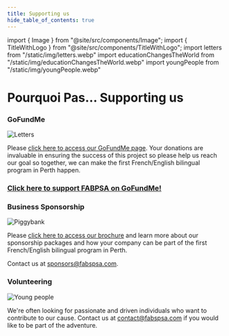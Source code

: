 ```yaml
---
title: Supporting us
hide_table_of_contents: true
---
```


import { Image } from "@site/src/components/Image";
import { TitleWithLogo } from "@site/src/components/TitleWithLogo";
import letters from "/static/img/letters.webp"
import educationChangesTheWorld from "/static/img/educationChangesTheWorld.webp"
import youngPeople from "/static/img/youngPeople.webp"

<TitleWithLogo>

# Pourquoi Pas… Supporting us

</TitleWithLogo>

### GoFundMe

<Image src={letters} alt="Letters" width={350} height={263} />

Please [click here to access our GoFundMe page](https://gofund.me/a3d8bd18). Your donations are invaluable in ensuring the success of this project so please help us reach our goal so together, we can make the first French/English bilingual program in Perth happen.

<div style={{ maxWidth: "700px", margin: "32px auto" }} className="frame textCenter">

### [Click here to support FABPSA on GoFundMe!](https://gofund.me/a3d8bd18)

</div>

### Business Sponsorship

<Image src={educationChangesTheWorld} alt="Piggybank" width={232} height={160} />

Please [click here to access our brochure](/supporting-us/brochure) and learn more about our sponsorship packages and how your company can be part of the first French/English bilingual program in Perth.

Contact us at [sponsors@fabspsa.com](mailto:sponsors@fabspsa.com).

### Volunteering

<Image src={youngPeople} alt="Young people" width={350} height={234} />

We're often looking for passionate and driven individuals who want to contribute to our cause. Contact us at [contact@fabspsa.com](mailto:contact@fabspsa.com) if you would like to be part of the adventure.
